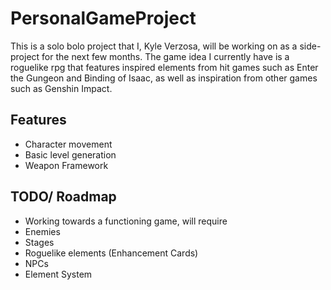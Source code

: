 # PersonalGameProject
 This is a solo bolo project that I, Kyle Verzosa, will be working on as a side-project for the next few months. The game idea I currently have is a roguelike rpg that features inspired elements from hit games such as Enter the Gungeon and Binding of Isaac, as well as inspiration from other games such as Genshin Impact.

 ## Features
 - Character movement
 - Basic level generation
 - Weapon Framework

 ## TODO/ Roadmap
 - Working towards a functioning game, will require
 - Enemies
 - Stages
 - Roguelike elements (Enhancement Cards)
 - NPCs
 - Element System
